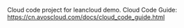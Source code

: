 Cloud code project for leancloud demo. Cloud Code Guide: https://cn.avoscloud.com/docs/cloud_code_guide.html